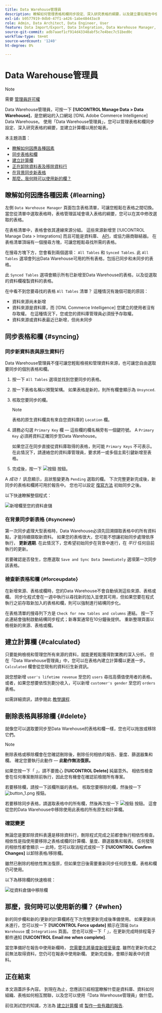 ```yaml
---
title: Data Warehouse管理員
description: 瞭解如何管理表格和欄同步設定、深入研究表格的綱要，以及建立要在報告中使用的計算欄。
exl-id: b9577919-0db0-47f1-a426-1abe48443ac0
role: Admin, Data Architect, Data Engineer, User
feature: Data Import/Export, Data Integration, Data Warehouse Manager, Commerce Tables
source-git-commit: adb7aaef1cf914d43348abf5c7e4bec7c51bed0c
workflow-type: tm+mt
source-wordcount: '1240'
ht-degree: 0%

---
```


# Data Warehouse管理員

>[!NOTE]
>
>需要 [管理員許可權](../../administrator/user-management/user-management.md)

Data Warehouse管理員，可按一下 **[!UICONTROL Manage Data > Data Warehouse]**，是您網站的入口網站 [!DNL Adobe Commerce Intelligence] Data Warehouse。 使用「Data Warehouse管理員」，您可以管理表格和欄同步設定、深入研究表格的綱要，並建立計算欄以用於報表。

本主題涵蓋：

* [瞭解如何因應各種因素](#learning)
* [同步表格和欄](#syncing)
* [建立計算欄](#calculated)
* [正在卸除資料表及移除資料行](#delete)
* [在背景同步新表格](#syncnew)
* [那麼，我何時可以使用新的欄？](#when)

## 瞭解如何因應各種因素 {#learning}

左側 `Data Warehouse Manager` 頁面包含表格清單，可讓您輕鬆在表格之間切換。 當您從清單中選取表格時，表格管理區域會填入表格的綱要，您可以在其中修改選取的表格。

在表格清單中，表格會依其連線來源分組。 這些來源新增至 [!UICONTROL Manage Data > Integrations] 而且可能是資料庫、 [API](https://developer.adobe.com/commerce/services/reporting/)，或協力廠商聯結器。 在表格清單頂端有一個搜尋方塊，可讓您輕鬆尋找所需的表格。

在搜尋方塊下方，您會看到兩個選項： `All Tables` 和 `Synced Tables`. 此 `All Tables` 選項會列出Data Warehouse可用的所有表格，包括已同步和未同步的表格。

此 `Synced Tables` 選項會顯示所有已新增至Data Warehouse的表格，以及從選取的資料欄複製資料的表格。

在中看不到您要尋找的表格 `All Tables` 清單？ 這種情況有幾個可能的原因：

* 資料來源尚未新增
* 資料來源是資料庫，而 [!DNL Commerce Intelligence] 您建立的使用者沒有存取權。 在這種情況下，您或您的資料庫管理員必須授予存取權。
* 資料來源或資料表最近已新增，但尚未同步

## 同步表格和欄 {#syncing}

### 同步新資料表與原生資料行

Data Warehouse管理員不僅可讓您輕鬆檢視和管理資料來源，也可讓您自由選取要同步的個別表格和欄。

1. 按一下 `All Tables` 選項並找到您要同步的表格。
1. 按一下表格名稱以預覽架構。 如果表格是新的，則所有欄會顯示為 `Unsynced`.
1. 核取您要同步的欄。

   >[!NOTE]
   >
   >表格的原生資料欄具有來自您資料庫的 `Location` 欄。

1. 請務必勾選 `Primary Key` 欄 — 這些欄的欄名稱旁有一個鍵符號。 A `Primary Key` 必須將資料正確同步至Data Warehouse。

   如果您正在同步直接從資料庫取得的表格，則可能 `Primary Keys` 不可表示。 在此情況下，請連絡您的資料庫管理員，要求將一或多個主索引鍵新增至表格。
1. 完成後，按一下 ![按鈕](../../assets/button.png) 按鈕。

A *成功！* 訊息顯示，且狀態變更為 `Pending` 選取的欄。 下次完整更新完成後，新同步的表格和欄將可用於報告中。 您也可以設定 [復寫方法](./cfg-replication-methods.md) 初始同步之後。

以下快速瞭解整個程式：

![新增欄至您的資料倉儲](../../assets/DW_sync.gif)

### 在背景同步新表格 {#syncnew}

第一次同步處理大型表格時，Data Warehouse必須先回溯擷取表格中的所有資料點，才能持續擷取新資料。 如果您的表格很大，您可能不想讓初始同步處理依序執行， **更新週期**. 在此情況下，您希望初始同步在背景中進行，在 *平行* 任何目前執行的更新。

若要確認是否發生，您應選取 `Save and Sync Data Immediately` 選項第一次同步該表格。

### 檢查新表格和欄 {#forceupdate}

在新增來源、表格或欄時，您的Data Warehouse不會自動偵測這些來源、表格或欄。 同步化程式會在一週中執行以尋找新的加入並使其可用，但如果您要在程式執行之前存取新加入的表格和欄，則可以強制進行結構同步化。

在表格清單的搜尋列下方是 `Check for new tables and columns` 連結。 按一下此連結會強制啟動結構同步程式；新專案通常在10分鐘後提供。 重新整理頁面以檢視新的來源、表格或欄。

## 建立計算欄 {#calculated}

只要能夠檢視和管理您所有來源的資料，就能更輕鬆獲得對業務的深入分析。 但在「Data Warehouse管理員」中，您可以在表格內建立計算欄以更進一步。 `Calculated` 欄會從您現有的資料衍生新資訊。

說您想新增 `user's lifetime revenue` 至您的 `users` 尋找高價值使用者的表格。 或者，如果您想要依性別劃分收入，可以新增 `customer's gender` 至您的 `orders` 表格。

如需詳細資訊，請參閱此 [教學課程](../../data-analyst/data-warehouse-mgr/creating-calculated-columns.md).

## 刪除表格與移除欄 {#delete}

就像您可以選取要同步至Data Warehouse的表格和欄一樣，您也可以拖放或移除它們。

>[!NOTE]
>
>刪除表格或移除欄會在您確認刪除後，刪除任何相依的報告、量度、篩選器集和欄。 確定您要執行此動作 —  **此動作無法復原。**

如果您按一下「 」，請不要擔心 **[!UICONTROL Delete]** 純屬意外。 相依性檢查會在任何專案刪除前執行，因此您有機會在確認前檢閱所有專案。

若要移除欄，請按一下該欄所屬的表格。 核取您要移除的欄，然後按一下 ![button\_1.png](../../assets/button_1.png) 按鈕。

若要移除同步表格，請選取表格中的所有欄，然後再次按一下 ![按鈕](../../assets/button_1.png) 按鈕。 這會從您的Data Warehouse中移除使用此表格的所有原生和計算欄。

### 確認變更

無論您是要卸除資料表還是移除資料行，刪除程式完成之前都會執行相依性檢查。 相依性是指使用要移除之表格或欄的計算欄、量度、篩選器集和報表。 任何發現的相依性都會顯示 — 此時，您可以取消程式或按一下 **[!UICONTROL Confirm Changes]** 以卸除表格/移除欄。

雖然已刪除的相依性無法復原，但如果您日後需要重新同步任何原生欄，表格和欄仍可使用。

以下為移除欄的快速檢視：

![從資料倉儲中移除欄](../../assets/DW_delete.gif)

## 那麼，我何時可以使用新的欄？ {#when}

新的同步欄和新的/更新的計算欄將在下次完整更新完成後準備使用。 如果更新尚未進行，您可以按一下 **[!UICONTROL Force update]** 顯示在頂端 `Data Warehouse` 或 `Integrations` 頁面。 您也可以按一下「 」，在更新完成時排程電子郵件通知 **[!UICONTROL Email me when complete]**.

當您準備好在報告中使用新欄時， [您需要先將量度新增至量度](../data-warehouse-mgr/manage-data-dimensions-metrics.md). 雖然在更新完成之前無法取得資料，您仍可在報表中使用新欄。 更新完成後，會顯示報表中的資料。

## 正在結束

本文涵蓋許多內容。 到現在為止，您應該已經相當瞭解什麼是資料庫、資料如何組織、表格如何相互關聯，以及您可以使用「Data Warehouse管理員」做什麼。

前往測試您的知識，方法為 [建立計算欄](../data-warehouse-mgr/creating-calculated-columns.md) 或 [製作一些有趣的報告](../../tutorials/using-visual-report-builder.md).
